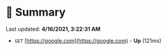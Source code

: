 # 📖 Summary
Last updated: **4/16/2021, 3:22:31 AM**

- `GET` [https://google.com](https://google.com) - **Up** (121ms)
